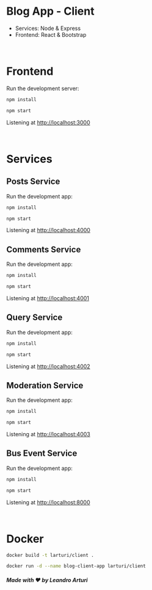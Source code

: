 # Blog App - Client

- Services: Node & Express
- Frontend: React & Bootstrap

<br />

# Frontend

Run the development server:

```bash
npm install

npm start
```

Listening at <http://localhost:3000>

<br />

# Services

## Posts Service

Run the development app:

```bash
npm install

npm start
```

Listening at <http://localhost:4000>

## Comments Service

Run the development app:

```bash
npm install

npm start
```

Listening at <http://localhost:4001>

## Query Service

Run the development app:

```bash
npm install

npm start
```

Listening at <http://localhost:4002>

## Moderation Service

Run the development app:

```bash
npm install

npm start
```

Listening at <http://localhost:4003>

## Bus Event Service

Run the development app:

```bash
npm install

npm start
```

Listening at <http://localhost:8000>

<br />

# Docker

```bash
docker build -t larturi/client .

docker run -d --name blog-client-app larturi/client   
```

##### Made with ❤️ by Leandro Arturi
